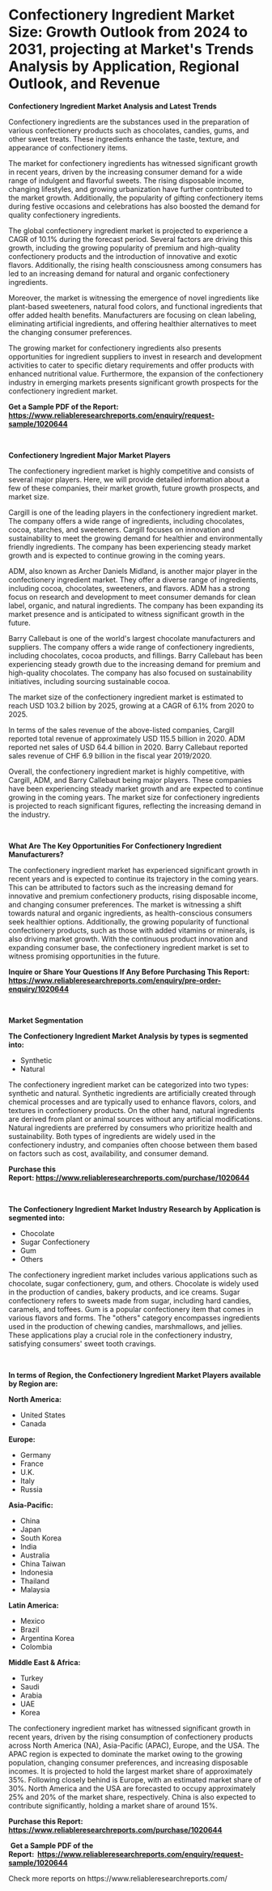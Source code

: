 <p><h1>Confectionery Ingredient Market Size: Growth Outlook from 2024 to 2031, projecting at Market's Trends Analysis by Application, Regional Outlook, and Revenue</h1></p><p><strong>Confectionery Ingredient Market Analysis and Latest Trends</strong></p>
<p><p>Confectionery ingredients are the substances used in the preparation of various confectionery products such as chocolates, candies, gums, and other sweet treats. These ingredients enhance the taste, texture, and appearance of confectionery items.</p><p>The market for confectionery ingredients has witnessed significant growth in recent years, driven by the increasing consumer demand for a wide range of indulgent and flavorful sweets. The rising disposable income, changing lifestyles, and growing urbanization have further contributed to the market growth. Additionally, the popularity of gifting confectionery items during festive occasions and celebrations has also boosted the demand for quality confectionery ingredients.</p><p>The global confectionery ingredient market is projected to experience a CAGR of 10.1% during the forecast period. Several factors are driving this growth, including the growing popularity of premium and high-quality confectionery products and the introduction of innovative and exotic flavors. Additionally, the rising health consciousness among consumers has led to an increasing demand for natural and organic confectionery ingredients.</p><p>Moreover, the market is witnessing the emergence of novel ingredients like plant-based sweeteners, natural food colors, and functional ingredients that offer added health benefits. Manufacturers are focusing on clean labeling, eliminating artificial ingredients, and offering healthier alternatives to meet the changing consumer preferences.</p><p>The growing market for confectionery ingredients also presents opportunities for ingredient suppliers to invest in research and development activities to cater to specific dietary requirements and offer products with enhanced nutritional value. Furthermore, the expansion of the confectionery industry in emerging markets presents significant growth prospects for the confectionery ingredient market.</p></p>
<p><strong>Get a Sample PDF of the Report:&nbsp; <a href="https://www.reliableresearchreports.com/enquiry/request-sample/1020644">https://www.reliableresearchreports.com/enquiry/request-sample/1020644</a></strong></p>
<p>&nbsp;</p>
<p><strong>Confectionery Ingredient Major Market Players</strong></p>
<p><p>The confectionery ingredient market is highly competitive and consists of several major players. Here, we will provide detailed information about a few of these companies, their market growth, future growth prospects, and market size. </p><p>Cargill is one of the leading players in the confectionery ingredient market. The company offers a wide range of ingredients, including chocolates, cocoa, starches, and sweeteners. Cargill focuses on innovation and sustainability to meet the growing demand for healthier and environmentally friendly ingredients. The company has been experiencing steady market growth and is expected to continue growing in the coming years. </p><p>ADM, also known as Archer Daniels Midland, is another major player in the confectionery ingredient market. They offer a diverse range of ingredients, including cocoa, chocolates, sweeteners, and flavors. ADM has a strong focus on research and development to meet consumer demands for clean label, organic, and natural ingredients. The company has been expanding its market presence and is anticipated to witness significant growth in the future. </p><p>Barry Callebaut is one of the world's largest chocolate manufacturers and suppliers. The company offers a wide range of confectionery ingredients, including chocolates, cocoa products, and fillings. Barry Callebaut has been experiencing steady growth due to the increasing demand for premium and high-quality chocolates. The company has also focused on sustainability initiatives, including sourcing sustainable cocoa. </p><p>The market size of the confectionery ingredient market is estimated to reach USD 103.2 billion by 2025, growing at a CAGR of 6.1% from 2020 to 2025. </p><p>In terms of the sales revenue of the above-listed companies, Cargill reported total revenue of approximately USD 115.5 billion in 2020. ADM reported net sales of USD 64.4 billion in 2020. Barry Callebaut reported sales revenue of CHF 6.9 billion in the fiscal year 2019/2020. </p><p>Overall, the confectionery ingredient market is highly competitive, with Cargill, ADM, and Barry Callebaut being major players. These companies have been experiencing steady market growth and are expected to continue growing in the coming years. The market size for confectionery ingredients is projected to reach significant figures, reflecting the increasing demand in the industry.</p></p>
<p>&nbsp;</p>
<p><strong>What Are The Key Opportunities For Confectionery Ingredient Manufacturers?</strong></p>
<p><p>The confectionery ingredient market has experienced significant growth in recent years and is expected to continue its trajectory in the coming years. This can be attributed to factors such as the increasing demand for innovative and premium confectionery products, rising disposable income, and changing consumer preferences. The market is witnessing a shift towards natural and organic ingredients, as health-conscious consumers seek healthier options. Additionally, the growing popularity of functional confectionery products, such as those with added vitamins or minerals, is also driving market growth. With the continuous product innovation and expanding consumer base, the confectionery ingredient market is set to witness promising opportunities in the future.</p></p>
<p><strong>Inquire or Share Your Questions If Any Before Purchasing This Report: <a href="https://www.reliableresearchreports.com/enquiry/pre-order-enquiry/1020644">https://www.reliableresearchreports.com/enquiry/pre-order-enquiry/1020644</a></strong></p>
<p>&nbsp;</p>
<p><strong>Market Segmentation</strong></p>
<p><strong>The Confectionery Ingredient Market Analysis by types is segmented into:</strong></p>
<p><ul><li>Synthetic</li><li>Natural</li></ul></p>
<p><p>The confectionery ingredient market can be categorized into two types: synthetic and natural. Synthetic ingredients are artificially created through chemical processes and are typically used to enhance flavors, colors, and textures in confectionery products. On the other hand, natural ingredients are derived from plant or animal sources without any artificial modifications. Natural ingredients are preferred by consumers who prioritize health and sustainability. Both types of ingredients are widely used in the confectionery industry, and companies often choose between them based on factors such as cost, availability, and consumer demand.</p></p>
<p><strong>Purchase this Report:&nbsp;<a href="https://www.reliableresearchreports.com/purchase/1020644">https://www.reliableresearchreports.com/purchase/1020644</a></strong></p>
<p>&nbsp;</p>
<p><strong>The Confectionery Ingredient Market Industry Research by Application is segmented into:</strong></p>
<p><ul><li>Chocolate</li><li>Sugar Confectionery</li><li>Gum</li><li>Others</li></ul></p>
<p><p>The confectionery ingredient market includes various applications such as chocolate, sugar confectionery, gum, and others. Chocolate is widely used in the production of candies, bakery products, and ice creams. Sugar confectionery refers to sweets made from sugar, including hard candies, caramels, and toffees. Gum is a popular confectionery item that comes in various flavors and forms. The "others" category encompasses ingredients used in the production of chewing candies, marshmallows, and jellies. These applications play a crucial role in the confectionery industry, satisfying consumers' sweet tooth cravings.</p></p>
<p>&nbsp;</p>
<p><strong>In terms of Region, the Confectionery Ingredient Market Players available by Region are:</strong></p>
<p>
    <p> <strong> North America: </strong>
        <ul>
            <li>United States</li>
            <li>Canada</li>
        </ul>
        </p> 
    <p> <strong> Europe: </strong>
        <ul>
            <li>Germany</li>
            <li>France</li>
            <li>U.K.</li>
            <li>Italy</li>
            <li>Russia</li>
        </ul>
        </p> 
    <p> <strong> Asia-Pacific: </strong>
        <ul>
            <li>China</li>
            <li>Japan</li>
            <li>South Korea</li>
            <li>India</li>
            <li>Australia</li>
            <li>China Taiwan</li>
            <li>Indonesia</li>
            <li>Thailand</li>
            <li>Malaysia</li>
        </ul>
        </p> 
    <p> <strong> Latin America: </strong>
        <ul>
            <li>Mexico</li>
            <li>Brazil</li>
            <li>Argentina Korea</li>
            <li>Colombia</li>
        </ul>
        </p> 
    <p> <strong> Middle East & Africa: </strong>
        <ul>
            <li>Turkey</li>
            <li>Saudi</li>
            <li>Arabia</li>
            <li>UAE</li>
            <li>Korea</li>
        </ul>
    </p>
    </p>
<p><p>The confectionery ingredient market has witnessed significant growth in recent years, driven by the rising consumption of confectionery products across North America (NA), Asia-Pacific (APAC), Europe, and the USA. The APAC region is expected to dominate the market owing to the growing population, changing consumer preferences, and increasing disposable incomes. It is projected to hold the largest market share of approximately 35%. Following closely behind is Europe, with an estimated market share of 30%. North America and the USA are forecasted to occupy approximately 25% and 20% of the market share, respectively. China is also expected to contribute significantly, holding a market share of around 15%.</p></p>
<p><strong>Purchase this Report: <a href="https://www.reliableresearchreports.com/purchase/1020644">https://www.reliableresearchreports.com/purchase/1020644</a></strong></p>
<p>&nbsp;<strong>Get a Sample PDF of the Report:&nbsp;&nbsp;<a href="https://www.reliableresearchreports.com/enquiry/request-sample/1020644">https://www.reliableresearchreports.com/enquiry/request-sample/1020644</a></strong></p>
<p><strong></strong></p>
<p>Check more reports on https://www.reliableresearchreports.com/</p>